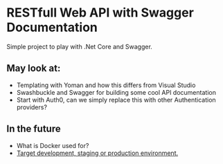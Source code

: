 # RESTfull Web API with Swagger Documentation

Simple project to play with .Net Core and Swagger.

## May look at:

*   Templating with Yoman and how this differs from Visual Studio
*   Swashbuckle and Swagger for building some cool API documentation
*   Start with Auth0, can we simply replace this with other Authentication providers?

## In the future

*   What is Docker used for?
*   [Target development, staging or production environment.](https://go.microsoft.com/fwlink/?LinkId=699319)

